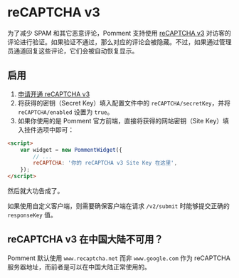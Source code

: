 # reCAPTCHA v3

为了减少 SPAM 和其它恶意评论，Pomment 支持使用 [reCAPTCHA v3](https://developers.google.com/recaptcha/docs/v3) 对访客的评论进行验证。如果验证不通过，那么对应的评论会被隐藏。不过，如果通过管理员通道回复这些评论，它们会被自动恢复显示。

## 启用

1. [申请开通 reCAPTCHA v3](https://g.co/recaptcha/v3)
2. 将获得的密钥（Secret Key）填入配置文件中的 `reCAPTCHA/secretKey`，并将 `reCAPTCHA/enabled` 设置为 `true`。
3. 如果你使用的是 Pomment 官方前端，直接将获得的网站密钥（Site Key）填入挂件选项中即可：

```html
<script>
    var widget = new PommentWidget({
        // ...
        reCAPTCHA: '你的 reCAPTCHA v3 Site Key 在这里',
    });
</script>
```

然后就大功告成了。

如果使用自定义客户端，则需要确保客户端在请求 `/v2/submit` 时能够提交正确的 `responseKey` 值。

## reCAPTCHA v3 在中国大陆不可用？

Pomment 默认使用 `www.recaptcha.net` 而非 `www.google.com` 作为 reCAPTCHA 服务器地址，而前者是可以在中国大陆正常使用的。
